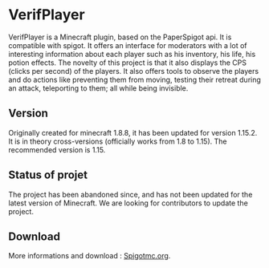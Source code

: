 # VerifPlayer
VerifPlayer is a Minecraft plugin, based on the PaperSpigot api. It is compatible with spigot.
It offers an interface for moderators with a lot of interesting information about each player such as his inventory, his life, his potion effects. The novelty of this project is that it also displays the CPS (clicks per second) of the players.
It also offers tools to observe the players and do actions like preventing them from moving, testing their retreat during an attack, teleporting to them; all while being invisible. 

## Version
Originally created for minecraft 1.8.8, it has been updated for version 1.15.2. It is in theory cross-versions (officially works from 1.8 to 1.15). The recommended version is 1.15.

## Status of projet
The project has been abandoned since, and has not been updated for the latest version of Minecraft. We are looking for contributors to update the project.

## Download
More informations and download : [Spigotmc.org](https://www.spigotmc.org/resources/verifplayer.67212/).
